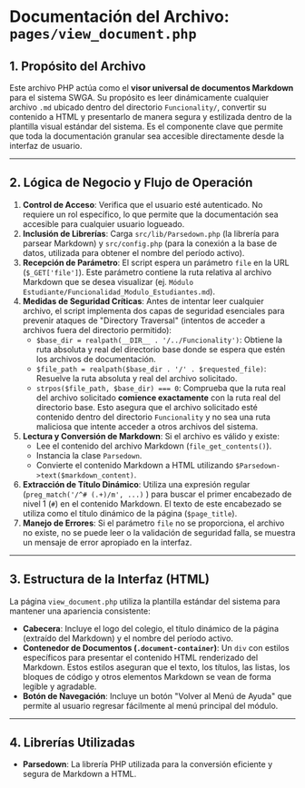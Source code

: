 # Documentación del Archivo: `pages/view_document.php`

## 1. Propósito del Archivo

Este archivo PHP actúa como el **visor universal de documentos Markdown** para el sistema SWGA. Su propósito es leer dinámicamente cualquier archivo `.md` ubicado dentro del directorio `Funcionality/`, convertir su contenido a HTML y presentarlo de manera segura y estilizada dentro de la plantilla visual estándar del sistema. Es el componente clave que permite que toda la documentación granular sea accesible directamente desde la interfaz de usuario.

---

## 2. Lógica de Negocio y Flujo de Operación

1.  **Control de Acceso**: Verifica que el usuario esté autenticado. No requiere un rol específico, lo que permite que la documentación sea accesible para cualquier usuario logueado.
2.  **Inclusión de Librerías**: Carga `src/lib/Parsedown.php` (la librería para parsear Markdown) y `src/config.php` (para la conexión a la base de datos, utilizada para obtener el nombre del período activo).
3.  **Recepción de Parámetro**: El script espera un parámetro `file` en la URL (`$_GET['file']`). Este parámetro contiene la ruta relativa al archivo Markdown que se desea visualizar (ej. `Módulo Estudiante/Funcionalidad_Modulo_Estudiantes.md`).
4.  **Medidas de Seguridad Críticas**: Antes de intentar leer cualquier archivo, el script implementa dos capas de seguridad esenciales para prevenir ataques de "Directory Traversal" (intentos de acceder a archivos fuera del directorio permitido):
    *   `$base_dir = realpath(__DIR__ . '/../Funcionality')`: Obtiene la ruta absoluta y real del directorio base donde se espera que estén los archivos de documentación.
    *   `$file_path = realpath($base_dir . '/' . $requested_file)`: Resuelve la ruta absoluta y real del archivo solicitado.
    *   `strpos($file_path, $base_dir) === 0`: Comprueba que la ruta real del archivo solicitado **comience exactamente** con la ruta real del directorio base. Esto asegura que el archivo solicitado esté contenido dentro del directorio `Funcionality` y no sea una ruta maliciosa que intente acceder a otros archivos del sistema.
5.  **Lectura y Conversión de Markdown**: Si el archivo es válido y existe:
    *   Lee el contenido del archivo Markdown (`file_get_contents()`).
    *   Instancia la clase `Parsedown`.
    *   Convierte el contenido Markdown a HTML utilizando `$Parsedown->text($markdown_content)`.
6.  **Extracción de Título Dinámico**: Utiliza una expresión regular (`preg_match('/^# (.+)/m', ...)` ) para buscar el primer encabezado de nivel 1 (`#`) en el contenido Markdown. El texto de este encabezado se utiliza como el título dinámico de la página (`$page_title`).
7.  **Manejo de Errores**: Si el parámetro `file` no se proporciona, el archivo no existe, no se puede leer o la validación de seguridad falla, se muestra un mensaje de error apropiado en la interfaz.

---

## 3. Estructura de la Interfaz (HTML)

La página `view_document.php` utiliza la plantilla estándar del sistema para mantener una apariencia consistente:

*   **Cabecera**: Incluye el logo del colegio, el título dinámico de la página (extraído del Markdown) y el nombre del período activo.
*   **Contenedor de Documentos (`.document-container`)**: Un `div` con estilos específicos para presentar el contenido HTML renderizado del Markdown. Estos estilos aseguran que el texto, los títulos, las listas, los bloques de código y otros elementos Markdown se vean de forma legible y agradable.
*   **Botón de Navegación**: Incluye un botón "Volver al Menú de Ayuda" que permite al usuario regresar fácilmente al menú principal del módulo.

---

## 4. Librerías Utilizadas

*   **Parsedown**: La librería PHP utilizada para la conversión eficiente y segura de Markdown a HTML.
